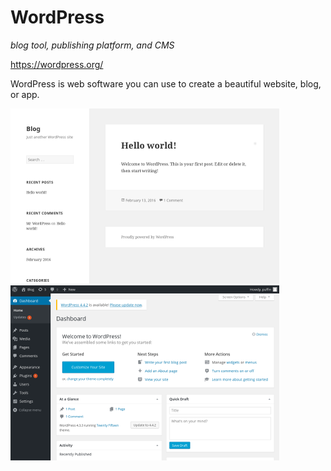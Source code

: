 # WordPress
_blog tool, publishing platform, and CMS_

https://wordpress.org/

WordPress is web software you can use to create a beautiful website, blog, or app.

[![](screenshots/0_wordpress_index_small.png)](screenshots/0_wordpress_index.png) [![](screenshots/1_wordpress_admin_small.png)](screenshots/1_wordpress_admin.png)

